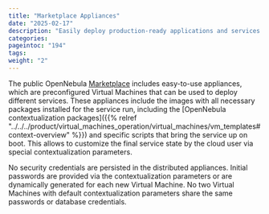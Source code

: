 ```yaml
---
title: "Marketplace Appliances"
date: "2025-02-17"
description: "Easily deploy production-ready applications and services through the OpenNebula Marketplace, featuring a curated selection of official appliances maintained by OpenNebula Systems and trusted partners"
categories:
pageintoc: "194"
tags:
weight: "2"
---
```


<a id="appliances"></a>

<!--# Appliances -->

The public OpenNebula [Marketplace](https://marketplace.opennebula.io/) includes easy-to-use appliances, which are preconfigured Virtual Machines that can be used to deploy different services. These appliances include the images with all necessary packages installed for the service run, including the [OpenNebula contextualization packages]({{% relref "../../../product/virtual_machines_operation/virtual_machines/vm_templates#context-overview" %}}) and specific scripts that bring the service up on boot. This allows to customize the final service state by the cloud user via special contextualization parameters.

No security credentials are persisted in the distributed appliances. Initial passwords are provided via the contextualization parameters or are dynamically generated for each new Virtual Machine. No two Virtual Machines with default contextualization  parameters share the same passwords or database credentials.
